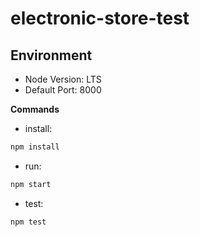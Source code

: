 # electronic-store-test

## Environment

- Node Version: LTS
- Default Port: 8000

**Commands**

- install:

```bash
npm install
```

- run:

```bash
npm start
```

- test:

```bash
npm test
```

